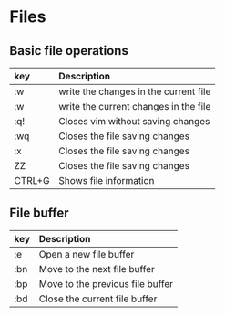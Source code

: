 # Files 

## Basic file operations

| key | Description|
|:----|:-----------|
|:w | write the changes in the current file |
|:w <filename> | write the current changes in the file <filename>|
|:q! | Closes vim without saving changes|
|:wq | Closes the file saving changes|
|:x | Closes the file saving changes|
|ZZ | Closes the file saving changes|
|CTRL+G | Shows file information |

## File buffer

| key | Description|
|:----|:-----------|
|:e | Open a new file buffer |
|:bn| Move to the next file buffer |
|:bp| Move to the previous file buffer |
|:bd| Close the current file buffer |
